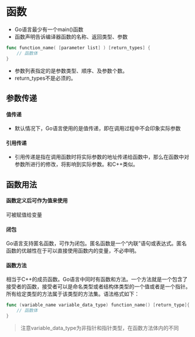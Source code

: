 # 函数

- Go语言最少有一个main()函数
- 函数声明告诉编译器函数的名称、返回类型、参数

```go
func function_name( [parameter list] ) [return_types] {
    // 函数体
}
```

- 参数列表指定的是参数类型、顺序、及参数个数。
- return_types不是必须的。




## 参数传递

#### 值传递

- 默认情况下，Go语言使用的是值传递，即在调用过程中不会印象实际参数



#### 引用传递

- 引用传递是指在调用函数时将实际参数的地址传递给函数中，那么在函数中对参数所进行的修改，将影响到实际参数。和C++类似。



## 函数用法

#### 函数定义后可作为值来使用

可被赋值给变量



#### 闭包

Go语言支持匿名函数，可作为闭包。匿名函数是一个“内联”语句或表达式。匿名函数的优越性在于可以直接使用函数内的变量，不必申明。



#### 函数方法

相当于C++的成员函数。Go语言中同时有函数和方法。一个方法就是一个包含了接受者的函数，接受者可以是命名类型或者结构体类型的一个值或者是一个指针。所有给定类型的方法属于该类型的方法集。语法格式如下：

```go
func (variable_name variable_data_type) function_name() [return_type]{
    // 函数体
}
```

> 注意variable_data_type为非指针和指针类型，在函数方法体内的不同